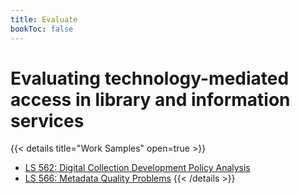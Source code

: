 ```yaml
---
title: Evaluate
bookToc: false
---
```


# Evaluating technology-mediated access in library and information services

{{< details title="Work Samples" open=true >}}

- [LS 562: Digital Collection Development Policy Analysis](ls562policyanalysis.pdf)
- [LS 566: Metadata Quality Problems](ls566metadataqualityproblems.pdf)
  {{< /details >}}
